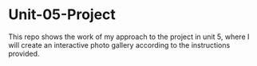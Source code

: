 # Unit-05-Project
 This repo shows the work of my approach to the project in unit 5, where I will create an interactive photo gallery according to the instructions provided.
